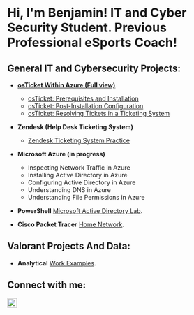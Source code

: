 <h1>Hi, I'm Benjamin! IT and Cyber Security Student. Previous Professional eSports Coach!</h1>

<h2>General IT and Cybersecurity Projects:</h2>

- <b>[osTicket Within Azure (Full view)](https://github.com/ben-trainer/osTicket-Full/tree/main)</b>
  - [osTicket: Prerequisites and Installation](https://github.com/ben-trainer/osTicket-prerequisites)
  - [osTicket: Post-Installation Configuration](https://github.com/ben-trainer/osTicket-post-install-cfg)
  - [osTicket: Resolving Tickets in a Ticketing System](https://github.com/ben-trainer/osTicket-lifecycle/tree/main)

- <b>Zendesk (Help Desk Ticketing System) </b>
  - [Zendesk Ticketing System Practice](https://github.com/ben-trainer/Ticketing-System/)
- <b>Microsoft Azure (in progress) </b>
  - Inspecting Network Traffic in Azure
  - Installing Active Directory in Azure
  - Configuring Active Directory in Azure
  - Understanding DNS in Azure
  - Understanding File Permissions in Azure
  
- <b>PowerShell</b> [Microsoft Active Directory Lab](https://github.com/ben-trainer/Active-Directory-Home-Lab).
- <b>Cisco Packet Tracer</b> [Home Network](https://github.com/ben-trainer/Home-Network/ ).

<h2>Valorant Projects And Data:</h2>

- <b>Analytical</b> [Work Examples](https://github.com/ben-trainer/VALORANT-Projects-and-Data).



<h2> Connect with me:</h2>

[<img align="left" alt="benjamin-bravo | LinkedIn" width="22px" src="https://cdn.jsdelivr.net/npm/simple-icons@v3/icons/linkedin.svg" />][linkedin]




[linkedin]: www.linkedin.com/in/ben-bravo

<!--
**ben-trainer/ben-trainer** is a ✨ _special_ ✨ repository because its `README.md` (this file) appears on your GitHub profile.

